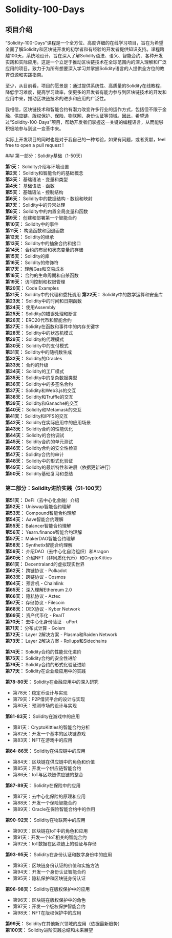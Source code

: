# Solidity-100-Days

## 项目介绍

“Solidity-100-Days”课程是一个全方位、高度详细的在线学习项目，旨在为希望全面了解Solidity和区块链开发的初学者和有经验的开发者提供知识支持。课程跨越100天，系统地设计，旨在深入了解Solidity语法、语义、智能合约、各种开发实践和实际应用。这是一个立足于推动区块链技术在全球范围内的深入理解和广泛应用的项目。致力于为所有想要深入学习并掌握Solidity语言的人提供全方位的教育资源和实践指南。

至少，从目前看，项目的愿景是：通过提供系统性、高质量的Solidity在线教程，降低学习难度，提高学习效率，使更多的开发者有能力参与到区块链技术的开发和应用中来，推动区块链技术的进步和应用的广泛性。

我相信，区块链技术和智能合约有潜力改变许多行业的运作方式，包括但不限于金融、供应链、版权保护、保险、物联网、身份认证等领域。因此，希望通过“Solidity-100-Days”项目，帮助开发者们掌握这一关键的编程语言，从而能够积极地参与到这一变革中来。

实际上开发项目的同时也是对于我自己的一种考验，如果有问题，或者贡献，feel free to open a pull request !


### 第一部分：Solidity基础（1-50天）

**第1天：** Solidity介绍与环境设置  
**第2天：** Solidity和智能合约的基础概念  
**第3天：** 基础语法 - 变量和类型  
**第4天：** 基础语法 - 函数  
**第5天：** 基础语法 - 控制结构  
**第6天：** Solidity中的数据结构 - 数组和映射  
**第7天：** Solidity中的异常处理  
**第8天：** Solidity中的内置全局变量和函数  
**第9天：** 创建和部署第一个智能合约  
**第10天：** Solidity中的事件  
**第11天：** 构造函数和回退函数  
**第12天：** Solidity的继承  
**第13天：** Solidity中的抽象合约和接口  
**第14天：** 合约的布局和状态变量的存储  
**第15天：** Solidity的库  
**第16天：** Solidity的修饰符  
**第17天：** 理解Gas和交易成本  
**第18天：** 合约的生命周期和自杀函数  
**第19天：** 访问控制和权限管理  
**第20天：** Code Examples  
**第21天：** Solidity中的代理和委托调用 
**第22天：** Solidity中的数学运算和安全库  
**第23天：** Solidity中的时间和日期函数  
**第24天：** 使用Assembly  
**第25天：** Solidity的错误处理和断言  
**第26天：** ERC20代币和智能合约  
**第27天：** Solidity在函数和事件中的内存关键字  
**第28天：** Solidity中的状态机模式  
**第29天：** Solidity的代理模式  
**第30天：** Solidity中的支付模式  
**第31天：** Solidity中的随机数生成  
**第32天：** Solidity的Oracles  
**第33天：** 合约的升级  
**第34天：** Solidity的工厂模式  
**第35天：** Solidity中的复杂数据类型  
**第36天：** Solidity中的多签名合约  
**第37天：** Solidity和Web3.js的交互  
**第38天：** Solidity和Truffle的交互  
**第39天：** Solidity和Ganache的交互  
**第40天：** Solidity和Metamask的交互  
**第41天：** Solidity和IPFS的交互  
**第42天：** Solidity在实际应用中的应用场景  
**第43天：** Solidity合约的性能优化  
**第44天：** Solidity的合约调试  
**第45天：** Solidity合约的单元测试  
**第46天：** Solidity合约的安全性检查  
**第47天：** Solidity合约的审计  
**第48天：** Solidity中的形式化验证  
**第49天：** Solidity的最新特性和进展（依据更新进行）  
**第50天：** Solidity基础复习和总结

### 第二部分：Solidity进阶实践（51-100天）

**第51天：** DeFi（去中心化金融）介绍  
**第52天：** Uniswap智能合约理解  
**第53天：** Compound智能合约理解  
**第54天：** Aave智能合约理解  
**第55天：** Balancer智能合约理解  
**第56天：** Yearn.finance智能合约理解  
**第57天：** MakerDAO智能合约理解  
**第58天：** Synthetix智能合约理解  
**第59天：** 介绍DAO（去中心化自治组织）和Aragon  
**第60天：** 介绍NFT（非同质化代币）和CryptoKitties  
**第61天：** Decentraland的虚拟现实世界  
**第62天：** 跨链协议 - Polkadot  
**第63天：** 跨链协议 - Cosmos  
**第64天：** 预言机 - Chainlink  
**第65天：** 深入理解Ethereum 2.0  
**第66天：** 隐私协议 - Aztec  
**第67天：** 存储协议 - Filecoin  
**第68天：** DEX协议 - Kyber Network  
**第69天：** 资产代币化 - RealT  
**第70天：** 去中心化身份验证 - uPort  
**第71天：** 分布式计算 - Golem  
**第72天：** Layer 2解决方案 - Plasma和Raiden Network  
**第73天：** Layer 2解决方案 - Rollups和Sidechains

**第74天：** Solidity合约的性能优化进阶  
**第75天：** Solidity合约的安全性进阶  
**第76天：** Solidity合约的形式化验证进阶  
**第77天：** Solidity在企业级应用中的实践

**第78-80天：** Solidity在金融应用中的深入研究

- 第78天：稳定币设计与实现
- 第79天：P2P借贷平台的设计与实现
- 第80天：预测市场的设计与实现

**第81-83天：** Solidity在游戏中的应用

- 第81天：CryptoKitties的智能合约分析
- 第82天：开发一个基本的区块链游戏
- 第83天：NFT在游戏中的应用

**第84-86天：** Solidity在供应链中的应用

- 第84天：区块链在供应链中的角色和价值
- 第85天：开发一个供应链智能合约
- 第86天：IoT与区块链供应链的整合

**第87-89天：** Solidity在保险中的应用

- 第87天：去中心化保险的原理和应用
- 第88天：开发一个保险智能合约
- 第89天：Oracle在保险智能合约中的作用

**第90-92天：** Solidity在物联网中的应用

- 第90天：区块链在IoT中的角色和应用
- 第91天：开发一个IoT相关的智能合约
- 第92天：IoT数据在区块链上的验证与存储

**第93-95天：** Solidity在身份认证和数字身份中的应用

- 第93天：区块链身份认证的价值和实施方法
- 第94天：开发一个身份认证智能合约
- 第95天：隐私保护和区块链身份认证

**第96-98天：** Solidity在版权保护中的应用

- 第96天：区块链在版权保护中的角色
- 第97天：开发一个版权保护智能合约
- 第98天：NFT在版权保护中的应用

**第99天：** Solidity在其他新兴领域的应用（依据最新趋势）  
**第100天：** Solidity进阶实践总结和未来展望